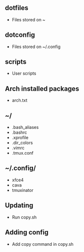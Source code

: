 ## dotfiles
- Files stored on ~

## dotconfig
- Files stored on ~/.config

## scripts
- User scripts

## Arch installed packages 
- arch.txt  

## ~/
- .bash_aliases 
- .bashrc 
- .xprofile 
- .dir_colors 
- .vimrc
- .tmux.conf

## ~/.config/
- xfce4
- cava
- tmuxinator

## Updating
- Run copy.sh

## Adding config
- Add copy command in copy.sh
